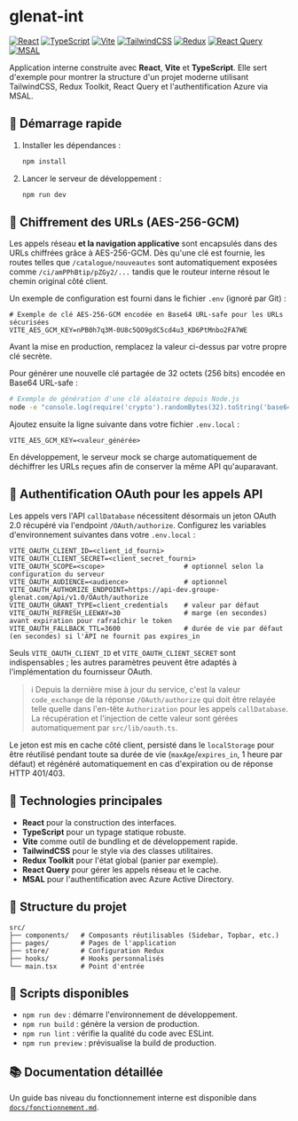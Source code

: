 # glenat-int

[![React](https://img.shields.io/badge/React-20232A?style=for-the-badge&logo=react&logoColor=61DAFB)](https://reactjs.org/)
[![TypeScript](https://img.shields.io/badge/TypeScript-3178C6?style=for-the-badge&logo=typescript&logoColor=white)](https://www.typescriptlang.org/)
[![Vite](https://img.shields.io/badge/Vite-646CFF?style=for-the-badge&logo=vite&logoColor=white)](https://vitejs.dev/)
[![TailwindCSS](https://img.shields.io/badge/Tailwind_CSS-06B6D4?style=for-the-badge&logo=tailwind-css&logoColor=white)](https://tailwindcss.com/)
[![Redux](https://img.shields.io/badge/Redux_Toolkit-593D88?style=for-the-badge&logo=redux&logoColor=white)](https://redux.js.org/)
[![React Query](https://img.shields.io/badge/React_Query-FF4154?style=for-the-badge&logo=react-query&logoColor=white)](https://tanstack.com/query/latest)
[![MSAL](https://img.shields.io/badge/Azure_MSAL-0078D4?style=for-the-badge&logo=microsoft-azure&logoColor=white)](https://learn.microsoft.com/azure/active-directory/develop/msal-overview)

Application interne construite avec **React**, **Vite** et **TypeScript**. Elle sert d'exemple pour montrer la structure d'un projet moderne utilisant TailwindCSS, Redux Toolkit, React Query et l'authentification Azure via MSAL.

## 🚀 Démarrage rapide

1. Installer les dépendances :
   ```bash
   npm install
   ```
2. Lancer le serveur de développement :
   ```bash
   npm run dev
   ```

## 🔐 Chiffrement des URLs (AES-256-GCM)

Les appels réseau **et la navigation applicative** sont encapsulés dans des URLs chiffrées grâce à AES-256-GCM. Dès qu'une clé est fournie, les routes telles que `/catalogue/nouveautes` sont automatiquement exposées comme `/ci/amPPhBtip/pZGy2/...` tandis que le routeur interne résout le chemin original côté client.

Un exemple de configuration est fourni dans le fichier `.env` (ignoré par Git) :

```
# Exemple de clé AES-256-GCM encodée en Base64 URL-safe pour les URLs sécurisées
VITE_AES_GCM_KEY=nPB0h7q3M-0U8c5QO9gdC5cd4u3_KD6PtMnbo2FA7WE
```

Avant la mise en production, remplacez la valeur ci-dessus par votre propre clé secrète.

Pour générer une nouvelle clé partagée de 32 octets (256 bits) encodée en Base64 URL-safe :

```bash
# Exemple de génération d'une clé aléatoire depuis Node.js
node -e "console.log(require('crypto').randomBytes(32).toString('base64url'))" >> .env.local
```

Ajoutez ensuite la ligne suivante dans votre fichier `.env.local` :

```
VITE_AES_GCM_KEY=<valeur_générée>
```

En développement, le serveur mock se charge automatiquement de déchiffrer les URLs reçues afin de conserver la même API qu'auparavant.

## 🔑 Authentification OAuth pour les appels API

Les appels vers l'API `callDatabase` nécessitent désormais un jeton OAuth 2.0 récupéré via l'endpoint `/OAuth/authorize`. Configurez les variables d'environnement suivantes dans votre `.env.local` :

```
VITE_OAUTH_CLIENT_ID=<client_id_fourni>
VITE_OAUTH_CLIENT_SECRET=<client_secret_fourni>
VITE_OAUTH_SCOPE=<scope>                    # optionnel selon la configuration du serveur
VITE_OAUTH_AUDIENCE=<audience>              # optionnel
VITE_OAUTH_AUTHORIZE_ENDPOINT=https://api-dev.groupe-glenat.com/Api/v1.0/OAuth/authorize
VITE_OAUTH_GRANT_TYPE=client_credentials    # valeur par défaut
VITE_OAUTH_REFRESH_LEEWAY=30                # marge (en secondes) avant expiration pour rafraîchir le token
VITE_OAUTH_FALLBACK_TTL=3600                # durée de vie par défaut (en secondes) si l'API ne fournit pas expires_in
```

Seuls `VITE_OAUTH_CLIENT_ID` et `VITE_OAUTH_CLIENT_SECRET` sont indispensables ; les autres paramètres peuvent être adaptés à l'implémentation du fournisseur OAuth.

> ℹ️ Depuis la dernière mise à jour du service, c'est la valeur `code_exchange` de la réponse `/OAuth/authorize` qui doit être relayée telle quelle dans l'en-tête `Authorization` pour les appels `callDatabase`. La récupération et l'injection de cette valeur sont gérées automatiquement par `src/lib/oauth.ts`.

Le jeton est mis en cache côté client, persisté dans le `localStorage` pour être réutilisé pendant toute sa durée de vie (`maxAge`/`expires_in`, 1 heure par défaut) et régénéré automatiquement en cas d'expiration ou de réponse HTTP 401/403.

## 🧠 Technologies principales
- **React** pour la construction des interfaces.
- **TypeScript** pour un typage statique robuste.
- **Vite** comme outil de bundling et de développement rapide.
- **TailwindCSS** pour le style via des classes utilitaires.
- **Redux Toolkit** pour l'état global (panier par exemple).
- **React Query** pour gérer les appels réseau et le cache.
- **MSAL** pour l'authentification avec Azure Active Directory.

## 📁 Structure du projet
```
src/
├── components/   # Composants réutilisables (Sidebar, Topbar, etc.)
├── pages/        # Pages de l'application
├── store/        # Configuration Redux
├── hooks/        # Hooks personnalisés
└── main.tsx      # Point d'entrée
```

## 📜 Scripts disponibles
- `npm run dev` : démarre l'environnement de développement.
- `npm run build` : génère la version de production.
- `npm run lint` : vérifie la qualité du code avec ESLint.
- `npm run preview` : prévisualise la build de production.

## 📚 Documentation détaillée
Un guide bas niveau du fonctionnement interne est disponible dans [`docs/fonctionnement.md`](docs/fonctionnement.md).

